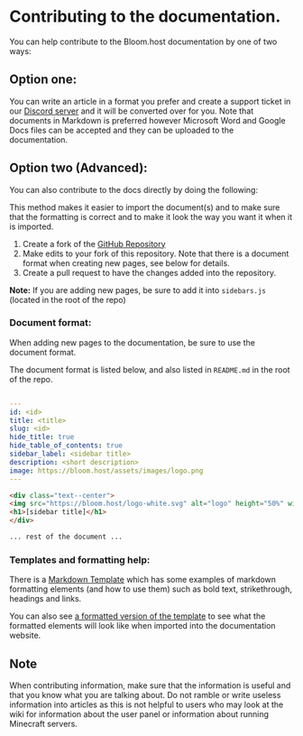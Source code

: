 # Contributing to the documentation.

You can help contribute to the Bloom.host documentation by one of two ways:

## Option one:

You can write an article in a format you prefer and create a support ticket in our [Discord server](https://discord.gg/bloom) and it will be converted over for you. Note that documents in Markdown is preferred however Microsoft Word and Google Docs files can be accepted and they can be uploaded to the documentation.

## Option two (Advanced):

You can also contribute to the docs directly by doing the following:

This method makes it easier to import the document(s) and to make sure that the formatting is correct and to make it look the way you want it when it is imported.

1. Create a fork of the [GitHub Repository](https://github.com/Billy-Bloom/BloomDocs)
2. Make edits to your fork of this repository. Note that there is a document format when creating new pages, see below for details.
3. Create a pull request to have the changes added into the repository.

**Note:** If you are adding new pages, be sure to add it into `sidebars.js` (located in the root of the repo)

### Document format:
When adding new pages to the documentation, be sure to use the document format.

The document format is listed below, and also listed in `README.md` in the root of the repo.

```yaml

---
id: <id>
title: <title>
slug: <id>
hide_title: true
hide_table_of_contents: true
sidebar_label: <sidebar title>
description: <short description>
image: https://bloom.host/assets/images/logo.png
---
```
```html
<div class="text--center">
<img src="https://bloom.host/logo-white.svg" alt="logo" height="50%" width="50%"/>
<h1>[sidebar title]</h1>
</div>

... rest of the document ...

```

### Templates and formatting help:

There is a [Markdown Template](https://raw.githubusercontent.com/Billy-Bloom/BloomDocs/master/docs/extras/template.md) which has some examples of markdown formatting elements (and how to use them) such as bold text, strikethrough, headings and links.

You can also see [a formatted version of the template](https://docs.bloom.host/extras/template/) to see what the formatted elements will look like when imported into the documentation website. 

## Note

When contributing information, make sure that the information is useful and that you know what you are talking about. Do not ramble or write useless information into articles as this is not helpful to users who may look at the wiki for information about the user panel or information about running Minecraft servers.
